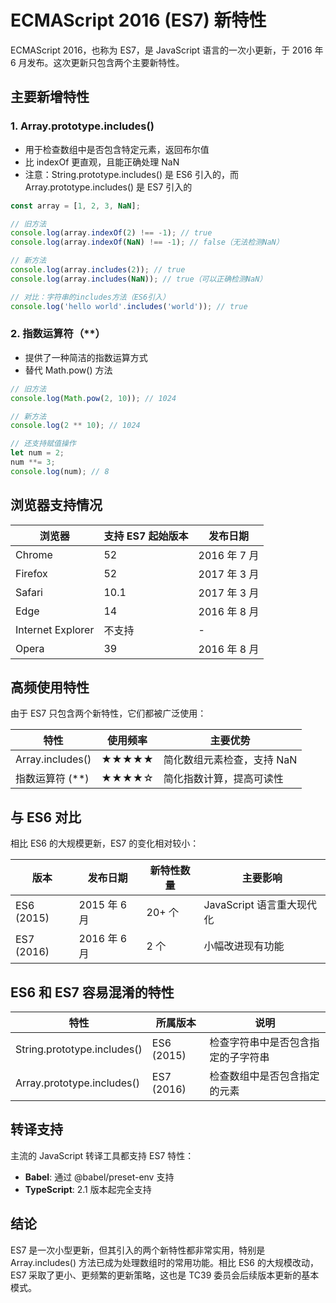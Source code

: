 # ECMAScript 2016 (ES7) 新特性

ECMAScript 2016，也称为 ES7，是 JavaScript 语言的一次小更新，于 2016 年 6 月发布。这次更新只包含两个主要新特性。

## 主要新增特性

### 1. Array.prototype.includes()

- 用于检查数组中是否包含特定元素，返回布尔值
- 比 indexOf 更直观，且能正确处理 NaN
- 注意：String.prototype.includes() 是 ES6 引入的，而 Array.prototype.includes() 是 ES7 引入的

```javascript
const array = [1, 2, 3, NaN];

// 旧方法
console.log(array.indexOf(2) !== -1); // true
console.log(array.indexOf(NaN) !== -1); // false（无法检测NaN）

// 新方法
console.log(array.includes(2)); // true
console.log(array.includes(NaN)); // true（可以正确检测NaN）

// 对比：字符串的includes方法（ES6引入）
console.log('hello world'.includes('world')); // true
```

### 2. 指数运算符（\*\*）

- 提供了一种简洁的指数运算方式
- 替代 Math.pow() 方法

```javascript
// 旧方法
console.log(Math.pow(2, 10)); // 1024

// 新方法
console.log(2 ** 10); // 1024

// 还支持赋值操作
let num = 2;
num **= 3;
console.log(num); // 8
```

## 浏览器支持情况

| 浏览器            | 支持 ES7 起始版本 | 发布日期     |
| ----------------- | ----------------- | ------------ |
| Chrome            | 52                | 2016 年 7 月 |
| Firefox           | 52                | 2017 年 3 月 |
| Safari            | 10.1              | 2017 年 3 月 |
| Edge              | 14                | 2016 年 8 月 |
| Internet Explorer | 不支持            | -            |
| Opera             | 39                | 2016 年 8 月 |

## 高频使用特性

由于 ES7 只包含两个新特性，它们都被广泛使用：

| 特性              | 使用频率 | 主要优势                   |
| ----------------- | -------- | -------------------------- |
| Array.includes()  | ★★★★★    | 简化数组元素检查，支持 NaN |
| 指数运算符 (\*\*) | ★★★★☆    | 简化指数计算，提高可读性   |

## 与 ES6 对比

相比 ES6 的大规模更新，ES7 的变化相对较小：

| 版本       | 发布日期     | 新特性数量 | 主要影响                  |
| ---------- | ------------ | ---------- | ------------------------- |
| ES6 (2015) | 2015 年 6 月 | 20+ 个     | JavaScript 语言重大现代化 |
| ES7 (2016) | 2016 年 6 月 | 2 个       | 小幅改进现有功能          |

## ES6 和 ES7 容易混淆的特性

| 特性                        | 所属版本   | 说明                               |
| --------------------------- | ---------- | ---------------------------------- |
| String.prototype.includes() | ES6 (2015) | 检查字符串中是否包含指定的子字符串 |
| Array.prototype.includes()  | ES7 (2016) | 检查数组中是否包含指定的元素       |

## 转译支持

主流的 JavaScript 转译工具都支持 ES7 特性：

- **Babel**: 通过 @babel/preset-env 支持
- **TypeScript**: 2.1 版本起完全支持

## 结论

ES7 是一次小型更新，但其引入的两个新特性都非常实用，特别是 Array.includes() 方法已成为处理数组时的常用功能。相比 ES6 的大规模改动，ES7 采取了更小、更频繁的更新策略，这也是 TC39 委员会后续版本更新的基本模式。
